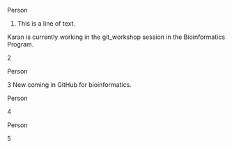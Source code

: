 Person

1. This is a line of text.



Karan is currently working in the git_workshop session in the Bioinformatics Program.

2



Person

3 New coming in GitHub for bioinformatics.



Person

4



Person

5



